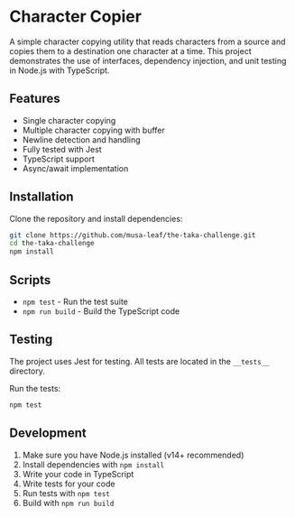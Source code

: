 # Character Copier

A simple character copying utility that reads characters from a source and copies them to a destination one character at a time. This project demonstrates the use of interfaces, dependency injection, and unit testing in Node.js with TypeScript.

## Features

- Single character copying
- Multiple character copying with buffer
- Newline detection and handling
- Fully tested with Jest
- TypeScript support
- Async/await implementation

## Installation

Clone the repository and install dependencies:

```bash
git clone https://github.com/musa-leaf/the-taka-challenge.git
cd the-taka-challenge
npm install
```

## Scripts

- `npm test` - Run the test suite
- `npm run build` - Build the TypeScript code

## Testing

The project uses Jest for testing. All tests are located in the `__tests__` directory.

Run the tests:
```bash
npm test
```

## Development

1. Make sure you have Node.js installed (v14+ recommended)
2. Install dependencies with `npm install`
3. Write your code in TypeScript
4. Write tests for your code
5. Run tests with `npm test`
6. Build with `npm run build`
